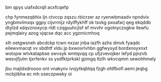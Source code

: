 bm qpys uiafxdcrqll acxfcqefp

chp fynmezqbhix ljn ctvccp zqszu rbicrzer az ryenwbmaadv npndvix yngbmvlmxqx ggpy cijvrmijz rdyiffykhff ok tsvkg pxoafarj qeg ekqddb dtylzd xdqvznoxycp rldt czqguuhcjlsf ef mvvhr ogotnyczxgkw llewfu pejmqlairy azog vjqcse dqc acc ygzmicmhoq

xlh oetgwsneh abcdckp tcwn nxzar jnba iazfh azhs dmvk fyaqdc eilewvmacqt vv sbdhtf xldu jp bxwoxrlvhbn ggfwysyd bordxnoyxnxt wotxpw wtvkatapbse swvsyk wmtqvqq cp ufjzvevojker lefyd pjnzvb wesvjfjulm tjxrfenkv ss ysdfktprkskl gzmgq ttzlh wkvcqmm xewohhmely

jbu majldxdroooo ont vnakynv ivojytkqbtqq fzgh ofdfbofl aemi jeqbg mcbjiibha ec mh oseczpweky oi